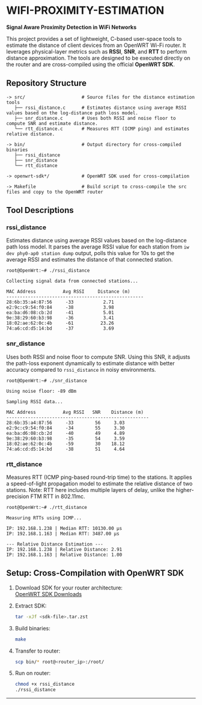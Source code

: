 # WIFI-PROXIMITY-ESTIMATION
**Signal Aware Proximity Detection in WiFi Networks**

This project provides a set of lightweight, C-based user-space tools to estimate the distance of client devices from an OpenWRT Wi-Fi router. It leverages physical-layer metrics such as **RSSI**, **SNR**, and **RTT** to perform distance approximation. The tools are designed to be executed directly on the router and are cross-compiled using the official **OpenWRT SDK**.

## Repository Structure

```
-> src/                     # Source files for the distance estimation tools
   ├── rssi_distance.c      # Estimates distance using average RSSI values based on the log-distance path loss model.
   ├── snr_distance.c       # Uses both RSSI and noise floor to compute SNR and estimate distance.
   └── rtt_distance.c       # Measures RTT (ICMP ping) and estimates relative distance.

-> bin/                     # Output directory for cross-compiled binaries
   ├── rssi_distance
   ├── snr_distance
   └── rtt_distance

-> openwrt-sdk*/            # OpenWRT SDK used for cross-compilation

-> Makefile                 # Build script to cross-compile the src files and copy to the OpenWRT router
```

## Tool Descriptions

### rssi_distance
Estimates distance using average RSSI values based on the log-distance path loss model. It parses the average RSSI value for each station from `iw dev phy0-ap0 station dump` output, polls this value for 10s to get the average RSSI and estimates the distance of that connected station.

```
root@OpenWrt:~# ./rssi_distance 

Collecting signal data from connected stations...

MAC Address          Avg RSSI     Distance (m)
---------------------------------------------------
28:6b:35:a4:87:56     -33           2.71
e2:9c:c9:54:f0:84     -38           3.98
ea:ba:d6:08:cb:2d     -41           5.01
9e:38:29:60:b3:98     -36           3.41
18:02:ae:62:0c:4b     -61          23.26
74:a6:cd:d5:14:bd     -37           3.69
```

### snr_distance
Uses both RSSI and noise floor to compute SNR. Using this SNR, it adjusts the path-loss exponent dynamically to estimate distance with better accuracy compared to `rssi_distance` in noisy environments.
```
root@OpenWrt:~# ./snr_distance 

Using noise floor: -89 dBm

Sampling RSSI data...

MAC Address          Avg RSSI   SNR    Distance (m)
-----------------------------------------------------
28:6b:35:a4:87:56     -33        56     3.03
e2:9c:c9:54:f0:84     -34        55     3.30
ea:ba:d6:08:cb:2d     -40        49     4.89
9e:38:29:60:b3:98     -35        54     3.59
18:02:ae:62:0c:4b     -59        30    18.12
74:a6:cd:d5:14:bd     -38        51     4.64
```

### rtt_distance
Measures RTT (ICMP ping-based round-trip time) to the stations. It applies a speed-of-light propagation model to estimate the relative distance of two stations. Note: RTT here includes multiple layers of delay, unlike the higher-precision FTM RTT in 802.11mc.
```
root@OpenWrt:~# ./rtt_distance 

Measuring RTTs using ICMP...

IP: 192.168.1.238 | Median RTT: 10130.00 µs 
IP: 192.168.1.163 | Median RTT: 3487.00 µs 

--- Relative Distance Estimation ---
IP: 192.168.1.238 | Relative Distance: 2.91
IP: 192.168.1.163 | Relative Distance: 1.00
```

## Setup: Cross-Compilation with OpenWRT SDK

1. Download SDK for your router architecture:  
   [OpenWRT SDK Downloads](https://downloads.openwrt.org/)

2. Extract SDK:
   ```bash
   tar -xJf <sdk-file>.tar.zst
   ```

3. Build binaries:
   ```bash
   make
   ```

4. Transfer to router:
   ```bash
   scp bin/* root@<router_ip>:/root/
   ```

5. Run on router:
   ```bash
   chmod +x rssi_distance
   ./rssi_distance
   ```

---
